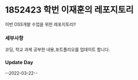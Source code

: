 # 1852423 학번 이재훈의 레포지토리
 이번 OSS개발 수업을 위한 레포지토리!!
 
 ### 세부사항
  코딩, 학교 과제 공부한 내용,포트폴리오를 업데이트 합니다.

 
 ### Update Day
 --2022-03-22--
 

